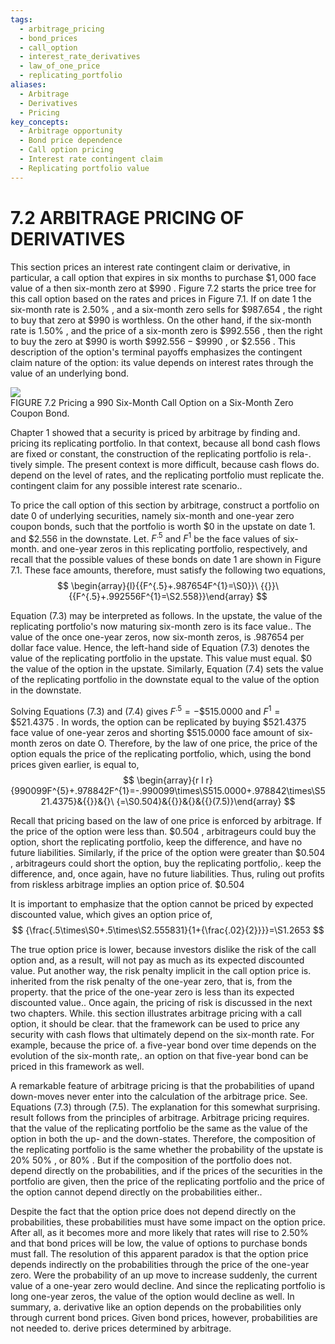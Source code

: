 ```yaml
---
tags:
  - arbitrage_pricing
  - bond_prices
  - call_option
  - interest_rate_derivatives
  - law_of_one_price
  - replicating_portfolio
aliases:
  - Arbitrage
  - Derivatives
  - Pricing
key_concepts:
  - Arbitrage opportunity
  - Bond price dependence
  - Call option pricing
  - Interest rate contingent claim
  - Replicating portfolio value
---
```


# 7.2 ARBITRAGE PRICING OF DERIVATIVES  

This section prices an interest rate contingent claim or derivative, in particular, a call option that expires in six months to purchase $\$1,000$ face value of a then six-month zero at $\$990$ . Figure 7.2 starts the price tree for this call option based on the rates and prices in Figure 7.1. If on date 1 the six-month rate is $2.50\%$ , and a six-month zero sells for $\$987.654$ , the right to buy that zero at $\$990$ is worthless. On the other hand, if the six-month rate is $1.50\%$ , and the price of a six-month zero is $\$992.556$ , then the right to buy the zero at $\$990$ is worth $\$992.556-\$9990$ , or $\$2.556$ . This description of the option's terminal payoffs emphasizes the contingent claim nature of the option: its value depends on interest rates through the value of an underlying bond.  

![](a43fa1d520f560d699698b4262b58beb1da668723a80f9a323382bdfc3c4fab2.jpg)  
FIGURE 7.2 Pricing a 990 Six-Month Call Option on a Six-Month Zero Coupon Bond.  

Chapter 1 showed that a security is priced by arbitrage by finding and. pricing its replicating portfolio. In that context, because all bond cash flows are fixed or constant, the construction of the replicating portfolio is rela-. tively simple. The present context is more difficult, because cash flows do. depend on the level of rates, and the replicating portfolio must replicate the. contingent claim for any possible interest rate scenario..  

To price the call option of this section by arbitrage, construct a portfolio on date 0 of underlying securities, namely six-month and one-year zero coupon bonds, such that the portfolio is worth $\$0$ in the upstate on date 1. and $\$2.556$ in the downstate. Let. $F^{.5}$ and $F^{1}$ be the face values of six-month. and one-year zeros in this replicating portfolio, respectively, and recall that the possible values of these bonds on date 1 are shown in Figure 7.1. These face amounts, therefore, must satisfy the following two equations,  
$$
\begin{array}{l}{{F^{.5}+.987654F^{1}=\S0}}\ {{}}\ {{F^{.5}+.992556F^{1}=\S2.558}}\end{array}
$$  

Equation (7.3) may be interpreted as follows. In the upstate, the value of the replicating portfolio's now maturing six-month zero is its face value.. The value of the once one-year zeros, now six-month zeros, is .987654 per dollar face value. Hence, the left-hand side of Equation (7.3) denotes the value of the replicating portfolio in the upstate. This value must equal. $\$0$ the value of the option in the upstate. Similarly, Equation (7.4) sets the value of the replicating portfolio in the downstate equal to the value of the option in the downstate.  

Solving Equations (7.3) and (7.4) gives $F^{.5}=-\$515.0000$ and $F^{1}=\$521.4375$ . In words, the option can be replicated by buying $\$521.4375$ face value of one-year zeros and shorting $\$515.0000$ face amount of six-month zeros on date O. Therefore, by the law of one price, the price of the option equals the price of the replicating portfolio, which, using the bond prices given earlier, is equal to,  
$$
\begin{array}{r l r}{990099F^{5}+.978842F^{1}=-.990099\times\S515.0000+.978842\times\S521.4375}&{{}}&{}\ {=\S0.504}&{{}}&{}&{{}(7.5)}\end{array}
$$  

Recall that pricing based on the law of one price is enforced by arbitrage. If the price of the option were less than. $\$0.504$ , arbitrageurs could buy the option, short the replicating portfolio, keep the difference, and have no future liabilities. Similarly, if the price of the option were greater than $\$0.504$ , arbitrageurs could short the option, buy the replicating portfolio,. keep the difference, and, once again, have no future liabilities. Thus, ruling out profits from riskless arbitrage implies an option price of. $\$0.504$  

It is important to emphasize that the option cannot be priced by expected discounted value, which gives an option price of,  
$$
{\frac{.5\times\S0+.5\times\S2.555831}{1+{\frac{.02}{2}}}}=\S1.2653
$$  

The true option price is lower, because investors dislike the risk of the call option and, as a result, will not pay as much as its expected discounted value. Put another way, the risk penalty implicit in the call option price is. inherited from the risk penalty of the one-year zero, that is, from the property. that the price of the one-year zero is less than its expected discounted value.. Once again, the pricing of risk is discussed in the next two chapters. While. this section illustrates arbitrage pricing with a call option, it should be clear. that the framework can be used to price any security with cash flows that ultimately depend on the six-month rate. For example, because the price of. a five-year bond over time depends on the evolution of the six-month rate,. an option on that five-year bond can be priced in this framework as well.  

A remarkable feature of arbitrage pricing is that the probabilities of upand down-moves never enter into the calculation of the arbitrage price. See. Equations (7.3) through (7.5). The explanation for this somewhat surprising. result follows from the principles of arbitrage. Arbitrage pricing requires. that the value of the replicating portfolio be the same as the value of the option in both the up- and the down-states. Therefore, the composition of the replicating portfolio is the same whether the probability of the upstate is $20\%$ $50\%$ , or $80\%$ . But if the composition of the portfolio does not. depend directly on the probabilities, and if the prices of the securities in the portfolio are given, then the price of the replicating portfolio and the price of the option cannot depend directly on the probabilities either..  

Despite the fact that the option price does not depend directly on the probabilities, these probabilities must have some impact on the option price. After all, as it becomes more and more likely that rates will rise to $2.50\%$ and that bond prices will be low, the value of options to purchase bonds must fall. The resolution of this apparent paradox is that the option price depends indirectly on the probabilities through the price of the one-year zero. Were the probability of an up move to increase suddenly, the current value of a one-year zero would decline. And since the replicating portfolio is long one-year zeros, the value of the option would decline as well. In summary, a. derivative like an option depends on the probabilities only through current bond prices. Given bond prices, however, probabilities are not needed to. derive prices determined by arbitrage.
